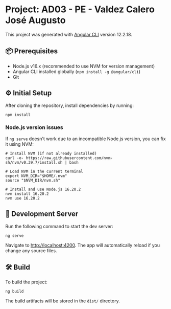 # Project: AD03 - PE - Valdez Calero José Augusto

This project was generated with [Angular CLI](https://github.com/angular/angular-cli) version 12.2.18.

## 📦 Prerequisites

- Node.js v16.x (recommended to use NVM for version management)
- Angular CLI installed globally (`npm install -g @angular/cli`)
- Git

## ⚙️ Initial Setup

After cloning the repository, install dependencies by running:

```
npm install
```

### Node.js version issues

If `ng serve` doesn't work due to an incompatible Node.js version, you can fix it using NVM:

```
# Install NVM (if not already installed)
curl -o- https://raw.githubusercontent.com/nvm-sh/nvm/v0.39.7/install.sh | bash

# Load NVM in the current terminal
export NVM_DIR="$HOME/.nvm"
source "$NVM_DIR/nvm.sh"

# Install and use Node.js 16.20.2
nvm install 16.20.2
nvm use 16.20.2
```

## 🚀 Development Server

Run the following command to start the dev server:

```
ng serve
```

Navigate to [http://localhost:4200](http://localhost:4200). The app will automatically reload if you change any source files.

## 🛠 Build

To build the project:

```
ng build
```

The build artifacts will be stored in the `dist/` directory.
